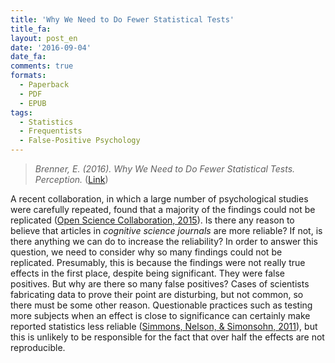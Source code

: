```yaml
---
title: 'Why We Need to Do Fewer Statistical Tests'
title_fa:
layout: post_en
date: '2016-09-04'
date_fa:
comments: true
formats:
  - Paperback
  - PDF
  - EPUB
tags:
  - Statistics
  - Frequentists
  - False-Positive Psychology
---
```


> *Brenner, E. (2016). Why We Need to Do Fewer Statistical Tests. Perception.* ([Link](http://pec.sagepub.com/content/45/5/489))

A recent collaboration, in which a large number of psychological studies were carefully repeated, found that a majority of the findings could not be replicated ([Open Science Collaboration, 2015](http://eprints.lse.ac.uk/65159/1/__lse.ac.uk_storage_LIBRARY_Secondary_libfile_shared_repository_Content_Kappes,%20H_Estimating%20reproducibility_Kappes_Estimating%20the%20reproducibility_2016.pdf)). Is there any reason to believe that articles in *cognitive science journals* are more reliable? If not, is there anything we can do to increase the reliability? In order to answer this question, we need to consider why so many findings could not be replicated. Presumably, this is because the findings were not really true effects in the first place, despite being significant. They were false positives. But why are there so many false positives? Cases of scientists fabricating data to prove their point are disturbing, but not common, so there must be some other reason. Questionable practices such as testing more subjects when an effect is close to significance can certainly make reported statistics less reliable ([Simmons, Nelson, & Simonsohn, 2011](http://pss.sagepub.com/content/22/11/1359)), but this is unlikely to be responsible for the fact that over half the effects are not reproducible.
